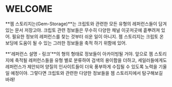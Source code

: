 # WELCOME

**젬 스토리지는(Gem-Storage)**는 크립토와 관련한 모든 유형의 레퍼런스들이 담겨있는 문서 저장고야. 크립토 관련 정보들은 무수히 다양한 채널 이곳저곳에 흩뿌려져 있어. 필요한 정보의 레퍼런스를 찾는 것부터 쉬운 일이 아니지. 젬 스토리지는 크립토 온보딩에 도움이 될 수 있는 그러한 정보들을 축적 하기 위함에 있어.

**'레퍼런스 설명 - 링크'**의 형의 형태로 정보들이 아카이빙될 거야. 앞으로 젬 스토리지에 축적될 레퍼런스들을 유형 별로 분류하여 검색의 용이함을 더하고, 세일러들에게도 레퍼런스가 제안되어 양질의 인사이트들이 더욱 풍부하게 수집될 수 있도록 노력을 기울일 예정이야. 그렇다면 크립토와 관련한 다양한 정보들을 젬 스토리지에서 탐구해보길 바래!
